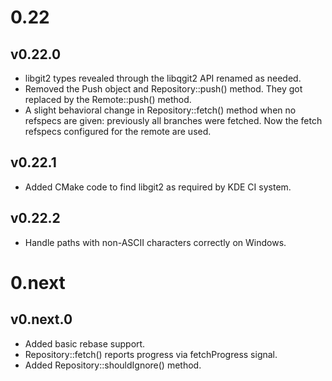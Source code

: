 # 0.22

## v0.22.0

* libgit2 types revealed through the libqgit2 API renamed as needed.
* Removed the Push object and Repository::push() method. They got
  replaced by the Remote::push() method.
* A slight behavioral change in Repository::fetch() method when no
  refspecs are given: previously all branches were fetched. Now the
  fetch refspecs configured for the remote are used.

## v0.22.1

* Added CMake code to find libgit2 as required by KDE CI system.

## v0.22.2

* Handle paths with non-ASCII characters correctly on Windows.

# 0.next

## v0.next.0

* Added basic rebase support.
* Repository::fetch() reports progress via fetchProgress signal.
* Added Repository::shouldIgnore() method.

